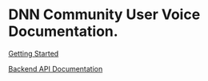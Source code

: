 ﻿# DNN Community User Voice Documentation.

[Getting Started](articles/intro.md)

[Backend API Documentation](/api/index.md)
